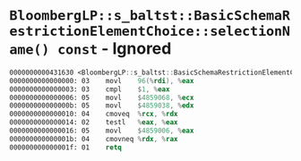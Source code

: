 # `BloombergLP::s_baltst::BasicSchemaRestrictionElementChoice::selectionName() const` - Ignored

```nasm
0000000000431630 <BloombergLP::s_baltst::BasicSchemaRestrictionElementChoice::selectionName() const>:
0000000000000000: 03	movl	96(%rdi), %eax
0000000000000003: 03	cmpl	$1, %eax
0000000000000006: 05	movl	$4859068, %ecx
000000000000000b: 05	movl	$4859038, %edx
0000000000000010: 04	cmoveq	%rcx, %rdx
0000000000000014: 02	testl	%eax, %eax
0000000000000016: 05	movl	$4859006, %eax
000000000000001b: 04	cmovneq	%rdx, %rax
000000000000001f: 01	retq	
```
